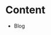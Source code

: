 <!DOCTYPE html> <html>
  <head>
    <title>Edi's Website</title>
  </head>
  <body>
    <h1>Content</h1>
    <ul>
     <li>Blog</li>
    </ul>
  </body>
  </html>

